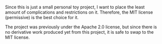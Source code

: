 Since this is just a small personal toy project, I want to place the least amount of complications and restrictions on it. Therefore, the MIT license (permissive) is the best choice for it.

The project was previously under the Apache 2.0 license, but since there is no derivative work produced yet from this project, it is safe to swap to the MIT license.
